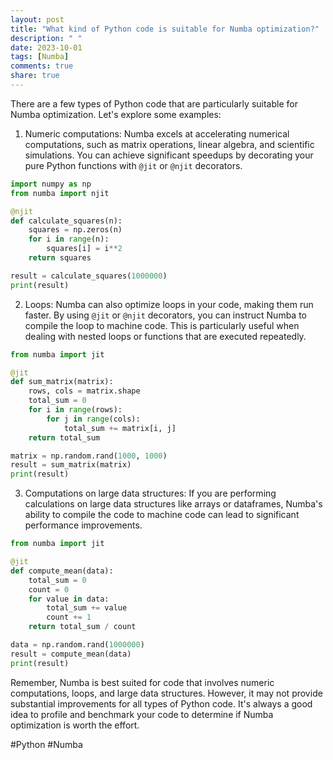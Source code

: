 ```yaml
---
layout: post
title: "What kind of Python code is suitable for Numba optimization?"
description: " "
date: 2023-10-01
tags: [Numba]
comments: true
share: true
---
```


There are a few types of Python code that are particularly suitable for Numba optimization. Let's explore some examples:

1. Numeric computations: Numba excels at accelerating numerical computations, such as matrix operations, linear algebra, and scientific simulations. You can achieve significant speedups by decorating your pure Python functions with `@jit` or `@njit` decorators.

```python
import numpy as np
from numba import njit

@njit
def calculate_squares(n):
    squares = np.zeros(n)
    for i in range(n):
        squares[i] = i**2
    return squares

result = calculate_squares(1000000)
print(result)
```

2. Loops: Numba can also optimize loops in your code, making them run faster. By using `@jit` or `@njit` decorators, you can instruct Numba to compile the loop to machine code. This is particularly useful when dealing with nested loops or functions that are executed repeatedly.

```python
from numba import jit

@jit
def sum_matrix(matrix):
    rows, cols = matrix.shape
    total_sum = 0
    for i in range(rows):
        for j in range(cols):
            total_sum += matrix[i, j]
    return total_sum

matrix = np.random.rand(1000, 1000)
result = sum_matrix(matrix)
print(result)
```

3. Computations on large data structures: If you are performing calculations on large data structures like arrays or dataframes, Numba's ability to compile the code to machine code can lead to significant performance improvements.

```python
from numba import jit

@jit
def compute_mean(data):
    total_sum = 0
    count = 0
    for value in data:
        total_sum += value
        count += 1
    return total_sum / count

data = np.random.rand(1000000)
result = compute_mean(data)
print(result)
```

Remember, Numba is best suited for code that involves numeric computations, loops, and large data structures. However, it may not provide substantial improvements for all types of Python code. It's always a good idea to profile and benchmark your code to determine if Numba optimization is worth the effort.

#Python #Numba